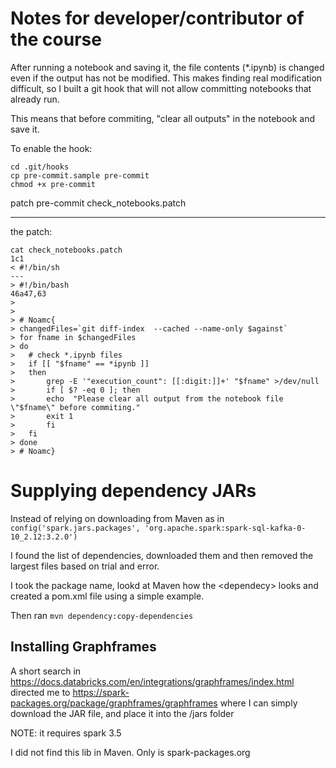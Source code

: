 # Notes for developer/contributor of the course

After running a notebook and saving it, the file contents (*.ipynb) is changed even if the output has not be modified.
This makes finding real modification difficult, so I built a git hook that will not allow committing notebooks that already run.

This means that before commiting, "clear all outputs" in the notebook and save it.

To enable the hook:

```
cd .git/hooks
cp pre-commit.sample pre-commit
chmod +x pre-commit
```
patch pre-commit  check_notebooks.patch

-------
the patch:

```
cat check_notebooks.patch
1c1
< #!/bin/sh
---
> #!/bin/bash
46a47,63
>
>
> # Noamc{
> changedFiles=`git diff-index  --cached --name-only $against`
> for fname in $changedFiles
> do
>  	# check *.ipynb files
> 	if [[ "$fname" == *ipynb ]]
> 	then
> 		grep -E '"execution_count": [[:digit:]]+' "$fname" >/dev/null
> 		if [ $? -eq 0 ]; then
> 		echo  "Please clear all output from the notebook file \"$fname\" before commiting."
> 		exit 1
> 		fi
> 	fi
> done
> # Noamc}
```


# Supplying dependency JARs
Instead of relying on downloading from Maven as in
`config('spark.jars.packages', 'org.apache.spark:spark-sql-kafka-0-10_2.12:3.2.0')`

I found the list of dependencies, downloaded them and then removed the largest files based on trial and error.

I took the package name, lookd at Maven how the \<dependecy\> looks and created a pom.xml file using a simple example.

Then ran `mvn dependency:copy-dependencies`

## Installing Graphframes

A short search in https://docs.databricks.com/en/integrations/graphframes/index.html directed me to https://spark-packages.org/package/graphframes/graphframes where I can simply download the JAR file, and place it into the /jars folder

NOTE: it requires spark 3.5

I did not find this lib in Maven. Only is spark-packages.org
